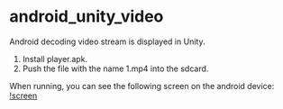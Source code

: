 # android_unity_video
Android decoding video stream is displayed in Unity.     

1. Install player.apk.    
2. Push the file with the name 1.mp4 into the sdcard.    

When running, you can see the following screen on the android device:    
[!screen](screen.png)
